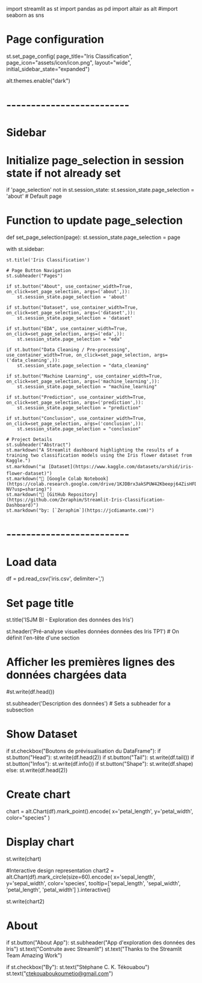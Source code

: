 import streamlit as st
import pandas as pd
import altair as alt
#import seaborn as sns

# Page configuration
st.set_page_config(
    page_title="Iris Classification", 
    page_icon="assets/icon/icon.png",
    layout="wide",
    initial_sidebar_state="expanded")

alt.themes.enable("dark")

# -------------------------
# Sidebar

# Initialize page_selection in session state if not already set
if 'page_selection' not in st.session_state:
    st.session_state.page_selection = 'about'  # Default page

# Function to update page_selection
def set_page_selection(page):
    st.session_state.page_selection = page

with st.sidebar:

    st.title('Iris Classification')

    # Page Button Navigation
    st.subheader("Pages")

    if st.button("About", use_container_width=True, on_click=set_page_selection, args=('about',)):
        st.session_state.page_selection = 'about'
    
    if st.button("Dataset", use_container_width=True, on_click=set_page_selection, args=('dataset',)):
        st.session_state.page_selection = 'dataset'

    if st.button("EDA", use_container_width=True, on_click=set_page_selection, args=('eda',)):
        st.session_state.page_selection = "eda"

    if st.button("Data Cleaning / Pre-processing", use_container_width=True, on_click=set_page_selection, args=('data_cleaning',)):
        st.session_state.page_selection = "data_cleaning"

    if st.button("Machine Learning", use_container_width=True, on_click=set_page_selection, args=('machine_learning',)): 
        st.session_state.page_selection = "machine_learning"

    if st.button("Prediction", use_container_width=True, on_click=set_page_selection, args=('prediction',)): 
        st.session_state.page_selection = "prediction"

    if st.button("Conclusion", use_container_width=True, on_click=set_page_selection, args=('conclusion',)):
        st.session_state.page_selection = "conclusion"

    # Project Details
    st.subheader("Abstract")
    st.markdown("A Streamlit dashboard highlighting the results of a training two classification models using the Iris flower dataset from Kaggle.")
    st.markdown("📊 [Dataset](https://www.kaggle.com/datasets/arshid/iris-flower-dataset)")
    st.markdown("📗 [Google Colab Notebook](https://colab.research.google.com/drive/1KJDBrx3akSPUW42Kbeepj64ZisHFD-NV?usp=sharing)")
    st.markdown("🐙 [GitHub Repository](https://github.com/Zeraphim/Streamlit-Iris-Classification-Dashboard)")
    st.markdown("by: [`Zeraphim`](https://jcdiamante.com)")

# -------------------------

# Load data
df = pd.read_csv('iris.csv', delimiter=',')

# Set page title
st.title('ISJM BI - Exploration des données des Iris')

st.header('Pré-analyse visuelles données données des Iris TP1')  # On définit l'en-tête d'une section


# Afficher les premières lignes des données chargées data
#st.write(df.head())
	
st.subheader('Description des données')  # Sets a subheader for a subsection

# Show Dataset
if st.checkbox("Boutons de prévisualisation du DataFrame"):
	if st.button("Head"):
		st.write(df.head(2))
	if st.button("Tail"):
		st.write(df.tail())
	if st.button("Infos"):
		st.write(df.info())
	if st.button("Shape"):
		st.write(df.shape)
	else:
		st.write(df.head(2))


# Create chart
chart = alt.Chart(df).mark_point().encode(
    x='petal_length',
    y='petal_width',
    color="species"
)

# Display chart
st.write(chart)

#Interactive design representation 
chart2 = alt.Chart(df).mark_circle(size=60).encode(
    x='sepal_length',
    y='sepal_width',
    color='species',
    tooltip=['sepal_length', 'sepal_width', 'petal_length', 'petal_width']
).interactive()

st.write(chart2)


# About

if st.button("About App"):
	st.subheader("App d'exploration des données des Iris")
	st.text("Contruite avec Streamlit")
	st.text("Thanks to the Streamlit Team Amazing Work")

if st.checkbox("By"):
	st.text("Stéphane C. K. Tékouabou")
	st.text("ctekouaboukoumetio@gmail.com")

<!--
**Meukieje/Meukieje** is a ✨ _special_ ✨ repository because its `README.md` (this file) appears on your GitHub profile.

Here are some ideas to get you started:

- 🔭 I’m currently working on ...
- 🌱 I’m currently learning ...
- 👯 I’m looking to collaborate on ...
- 🤔 I’m looking for help with ...
- 💬 Ask me about ...
- 📫 How to reach me: ...
- 😄 Pronouns: ...
- ⚡ Fun fact: ...
-->
